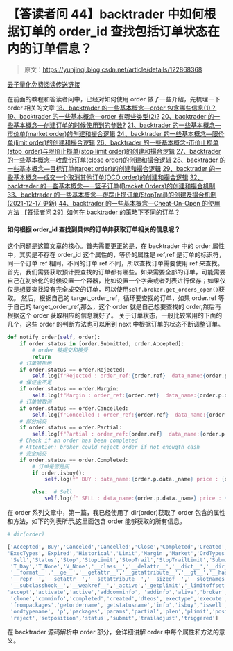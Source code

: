 # 【答读者问 44】backtrader 中如何根据订单的 order_id 查找包括订单状态在内的订单信息？

> 原文：<https://yunjinqi.blog.csdn.net/article/details/122868368>

[云子量化免费阅读传送链接](https://www.yunjinqi.top/article/94)

在前面的教程和答读者问中，已经对如何使用 order 做了一些介绍，先梳理一下 order 相关的文章
[18、backtrader 的一些基本概念—order 包含哪些信息(1)？](https://yunjinqi.blog.csdn.net/article/details/110941513)
[19、backtrader 的一些基本概念—order 有哪些类型(2)?](https://yunjinqi.blog.csdn.net/article/details/111014488)
[20、backtrader 的一些基本概念—创建订单的时候使用到的参数?](https://yunjinqi.blog.csdn.net/article/details/111500298)
[21、backtrader 的一些基本概念—市价单(market order)的创建和撮合逻辑](https://yunjinqi.blog.csdn.net/article/details/111600964)
[24、backtrader 的一些基本概念—限价单(limit order)的创建和撮合逻辑](https://yunjinqi.blog.csdn.net/article/details/111725384)
[26、backtrader 的一些基本概念-市价止损单(stop_order)与限价止损单(stop limit order)的创建和撮合逻辑](https://yunjinqi.blog.csdn.net/article/details/111754369)
[27、backtrader 的一些基本概念—收盘价订单(close order)的创建和撮合逻辑](https://yunjinqi.blog.csdn.net/article/details/111777437)
[28、backtrader 的一些基本概念—目标订单(target order)的创建和撮合逻辑](https://yunjinqi.blog.csdn.net/article/details/111826200)
[29、backtrader 的一些基本概念—成交一个取消其他订单(OCO order)的创建和撮合逻辑](https://yunjinqi.blog.csdn.net/article/details/111827291)
[32、backtrader 的一些基本概念—一篮子订单(Bracket Orders)的创建和撮合机制](https://yunjinqi.blog.csdn.net/article/details/112155378)
[33、backtrader 的一些基本概念—跟踪止损订单(StopTrail)的创建及撮合机制(2021-12-17 更新)](https://yunjinqi.blog.csdn.net/article/details/112160207)
[44、backtrader 的一些基本概念—Cheat-On-Open 的使用方法](https://yunjinqi.blog.csdn.net/article/details/113491778)
[【答读者问 29】如何在 backtrader 的策略下不同的订单？](https://yunjinqi.blog.csdn.net/article/details/121438474)

#### 如何根据 order_id 查找到具体的订单并获取订单相关的信息呢？

这个问题是这篇文章的核心。首先需要更正的是，在 backtrader 中的 order 属性中，其实是不存在 order_id 这个属性的，等价的属性是 ref,ref 是订单的标识符，同一个订单 ref 相同，不同的订单 ref 不同，所以查找订单需要使用 ref 来查找。
首先，我们需要获取预计要查找的订单都有哪些。如果需要全部的订单，可能需要自己在初始化的时候设置一个容器，比如设置一个字典或者列表进行保存；如果仅仅是想要查找没有完全成交的订单，可以使用`self.broker.get_orders_open()`获取。
然后，根据自己的 target_order_ref，循环要查找的订单，如果 order.ref 等于自己的 target_order_ref,那么，这个 order 就是自己想要查找的 order,然后再根据这个 order 获取相应的信息就好了。
关于订单状态，一般比较常用的下面的几个，这些 order 的判断方法也可以用到 next 中根据订单的状态不断调整订单。

```py
def notify_order(self, order):
    if order.status in [order.Submitted, order.Accepted]:
        # order 被提交和接受
        return
    # 订单被拒绝
    if order.status == order.Rejected:
        self.log(f"Rejected : order_ref:{order.ref}  data_name:{order.p.data._name}")
    # 保证金不足
    if order.status == order.Margin:
        self.log(f"Margin : order_ref:{order.ref}  data_name:{order.p.data._name}")
    # 订单被取消
    if order.status == order.Cancelled:
        self.log(f"Concelled : order_ref:{order.ref}  data_name:{order.p.data._name}")
    # 部分成交
    if order.status == order.Partial:
        self.log(f"Partial : order_ref:{order.ref}  data_name:{order.p.data._name}")
    # Check if an order has been completed
    # Attention: broker could reject order if not enougth cash
    # 完全成交
    if order.status == order.Completed:
    	# 订单是否是买
        if order.isbuy():
            self.log(f" BUY : data_name:{order.p.data._name} price : {order.executed.price} , cost : {order.executed.value} , commission : {order.executed.comm}")

        else:  # Sell
            self.log(f" SELL : data_name:{order.p.data._name} price : {order.executed.price} , cost : {order.executed.value} , commission : {order.executed.comm}") 
```

在 order 系列文章中，第一篇，我已经使用了 dir(order)获取了 order 包含的属性和方法，如下的列表所示,这里面包含 order 能够获取的所有信息。

```py
# dir(order)

['Accepted','Buy','Canceled','Cancelled','Close','Completed','Created','DAY','ExecType',
'ExecTypes','Expired','Historical','Limit','Margin','Market','OrdTypes','Partial','Rejected',
 'Sell','Status','Stop','StopLimit','StopTrail','StopTrailLimit','Submitted','T_Close','T_Date',
 'T_Day','T_None','V_None','__class__','__delattr__','__dict__','__dir__','__doc__','__eq__',
 '__format__','__ge__','__getattr__','__getattribute__','__gt__','__hash__','__init__','__init_subclass__','__le__','__lt__','__module__','__ne__','__new__','__reduce__','__reduce_ex__',
 '__repr__','__setattr__','__setattribute__','__sizeof__','__slotnames__', '__str__',
 '__subclasshook__','__weakref__','_active','_getplimit','_limitoffset','_plimit','_setplimit',
'accept','activate','active','addcomminfo', 'addinfo','alive','broker','brokerstatus','cancel',
 'clone','comminfo','completed','created','dteos','exectype','execute','executed','expire',
 'frompackages','getordername','getstatusname','info','isbuy','issell','margin','ordtype',
 'ordtypename', 'p','packages','params','partial','plen','plimit','position','ref','refbasis',
 'reject','setposition','status','submit','trailadjust','triggered'] 
```

在 backtrader 源码解析中 order 部分，会详细讲解 order 中每个属性和方法的意义。
